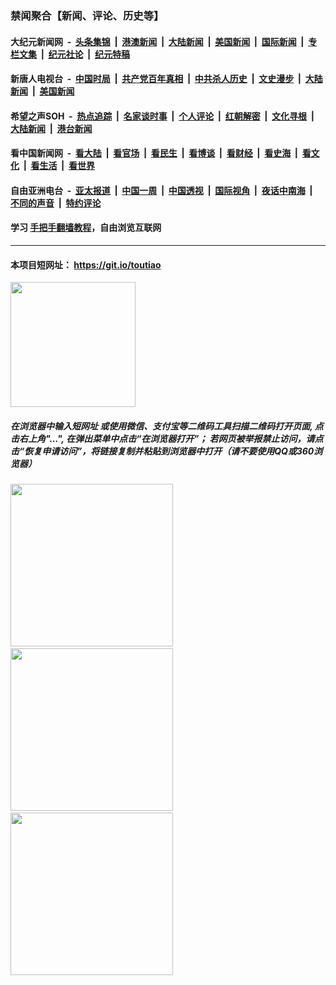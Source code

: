 ### 禁闻聚合【新闻、评论、历史等】

#### 大纪元新闻网 &nbsp;-&nbsp; [头条集锦](indexes/E头条集锦.md?t=02262302) &nbsp;|&nbsp; [港澳新闻](indexes/E港澳新闻.md?t=02262302)  &nbsp;|&nbsp; [大陆新闻](indexes/E大陆新闻.md?t=02262302) &nbsp;|&nbsp; [美国新闻](indexes/E美国新闻.md?t=02262302) &nbsp;|&nbsp; [国际新闻](indexes/E国际新闻.md?t=02262302) &nbsp;|&nbsp; [专栏文集](indexes/E专栏文集.md?t=02262302) &nbsp;|&nbsp; [纪元社论](indexes/E纪元社论.md?t=02262302) &nbsp;|&nbsp; [纪元特稿](indexes/E纪元特稿.md?t=02262302) 

#### 新唐人电视台 &nbsp;-&nbsp; [中国时局](indexes/N中国时局.md?t=02262302) &nbsp;|&nbsp; [共产党百年真相](indexes/N共产党百年真相.md?t=02262302) &nbsp;|&nbsp; [中共杀人历史](indexes/N中共杀人历史.md?t=02262302) &nbsp;|&nbsp; [文史漫步](indexes/N文史漫步.md?t=02262302) &nbsp;|&nbsp; [大陆新闻](indexes/N大陆新闻.md?t=02262302) &nbsp;|&nbsp; [美国新闻](indexes/N美国新闻.md?t=02262302)

#### 希望之声SOH &nbsp;-&nbsp; [热点追踪](indexes/H热点追踪.md?t=02262302) &nbsp;|&nbsp; [名家谈时事](indexes/H名家谈时事.md?t=02262302) &nbsp;|&nbsp; [个人评论](indexes/H个人评论.md?t=02262302)  &nbsp;|&nbsp; [红朝解密](indexes/H红朝解密.md?t=02262302) &nbsp;|&nbsp; [文化寻根](indexes/H文化寻根.md?t=02262302) &nbsp;|&nbsp; [大陆新闻](indexes/H大陆新闻.md?t=02262302) &nbsp;|&nbsp; [港台新闻](indexes/H港台新闻.md?t=02262302)

#### 看中国新闻网 &nbsp;-&nbsp; [看大陆](indexes/S看大陆.md?t=02262302) &nbsp;|&nbsp; [看官场](indexes/S看官场.md?t=02262302) &nbsp;|&nbsp; [看民生](indexes/S看民生.md?t=02262302)  &nbsp;|&nbsp; [看博谈](indexes/S看博谈.md?t=02262302) &nbsp;|&nbsp; [看财经](indexes/S看财经.md?t=02262302) &nbsp;|&nbsp; [看史海](indexes/S看史海.md?t=02262302) &nbsp;|&nbsp; [看文化](indexes/S看文化.md?t=02262302) &nbsp;|&nbsp; [看生活](indexes/S看生活.md?t=02262302) &nbsp;|&nbsp; [看世界](indexes/S看世界.md?t=02262302)

#### 自由亚洲电台 &nbsp;-&nbsp; [亚太报道](indexes/R亚太报道.md?t=02262302) &nbsp;|&nbsp; [中国一周](indexes/R中国一周.md?t=02262302) &nbsp;|&nbsp; [中国透视](indexes/R中国透视.md?t=02262302)  &nbsp;|&nbsp; [国际视角](indexes/R国际视角.md?t=02262302) &nbsp;|&nbsp; [夜话中南海](indexes/R夜话中南海.md?t=02262302) &nbsp;|&nbsp; [不同的声音](indexes/R不同的声音.md?t=02262302) &nbsp;|&nbsp; [特约评论](indexes/R特约评论.md?t=02262302)

#### 学习 [手把手翻墙教程](https://github.com/gfw-breaker/guides/wiki)，自由浏览互联网

----

#### 本项目短网址： https://git.io/toutiao
<img src="https://raw.githubusercontent.com/gfw-breaker/banned-news/master/scripts/img/qr.png" width="200px"/>  

##### 在浏览器中输入短网址 或使用微信、支付宝等二维码工具扫描二维码打开页面, 点击右上角"...", 在弹出菜单中点击“在浏览器打开”； 若网页被举报禁止访问，请点击“恢复申请访问”，将链接复制并粘贴到浏览器中打开（请不要使用QQ或360浏览器）

<img src="https://raw.githubusercontent.com/gfw-breaker/banned-news/master/scripts/img/1.png" width="260px"/> &nbsp; <img src="https://raw.githubusercontent.com/gfw-breaker/banned-news/master/scripts/img/2.png" width="260px"/> &nbsp; <img src="https://raw.githubusercontent.com/gfw-breaker/banned-news/master/scripts/img/3.png" width="260px"/>
